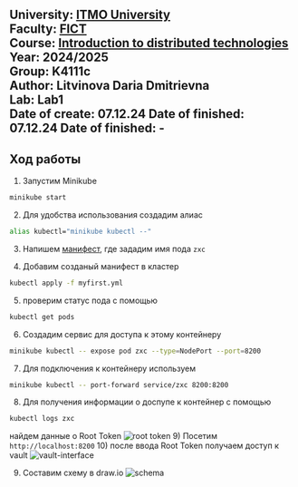University: [ITMO University](https://itmo.ru/ru/)  
Faculty: [FICT](https://fict.itmo.ru)  
Course: [Introduction to distributed technologies](https://github.com/itmo-ict-faculty/introduction-to-distributed-technologies)  
Year: 2024/2025  
Group: K4111c  
Author: Litvinova Daria Dmitrievna  
Lab: Lab1  
Date of create: 07.12.24 
Date of finished: 07.12.24 
Date of finished: -
---
## Ход работы
1) Запустим Minikube
```bash
minikube start
```

2) Для удобства использования создадим алиас
```bash 
alias kubectl="minikube kubectl --"
```
3) Напишем [манифест](myfirst.yml), где зададим имя пода `zxc`

4) Добавим созданый манифест в кластер
```bash 
kubectl apply -f myfirst.yml
```
5) проверим статус пода с помощью
```bash
kubectl get pods
```

6) Создадим сервис для доступа к этому контейнеру
```bash
minikube kubectl -- expose pod zxc --type=NodePort --port=8200
```

7) Для подключения к контейнеру используем 
```bash
minikube kubectl -- port-forward service/zxc 8200:8200
 ```
8) Для получения информации о доспупе к контейнер с помощью
```bash
kubectl logs zxc
 ```
найдем данные о Root Token
 ![root token](content/Root_Token.png)
9) Посетим `http://localhost:8200`
10) после ввода Root Token получаем доступ к vault 
 ![vault-interface](content/vault-interface.png)

 9) Составим схему в draw.io
 ![schema](content/schema.png)
